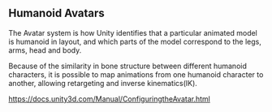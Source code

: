 ## Humanoid Avatars


The Avatar system is how Unity identifies that a particular animated model is humanoid in layout, and which parts of the model correspond to the legs, arms, head and body.

Because of the similarity in bone structure between different humanoid characters, it is possible to map animations from one humanoid character to another, allowing retargeting
and inverse kinematics(IK).



https://docs.unity3d.com/Manual/ConfiguringtheAvatar.html

